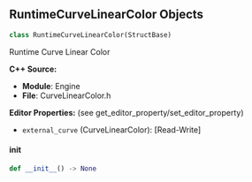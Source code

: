 ## RuntimeCurveLinearColor Objects

```python
class RuntimeCurveLinearColor(StructBase)
```

Runtime Curve Linear Color

**C++ Source:**

- **Module**: Engine
- **File**: CurveLinearColor.h

**Editor Properties:** (see get_editor_property/set_editor_property)

- ``external_curve`` (CurveLinearColor):  [Read-Write]

<a id="unreal.RuntimeCurveLinearColor.__init__"></a>

#### __init__

```python
def __init__() -> None
```

<a id="unreal.InstancedPropertyBag"></a>